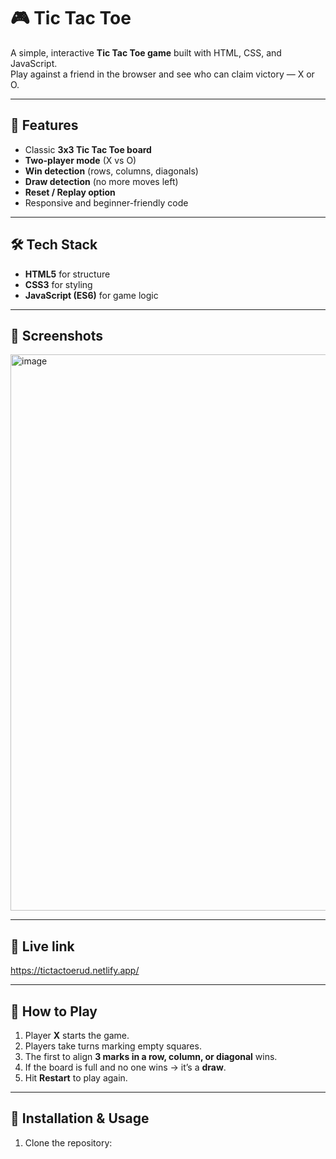 # 🎮 Tic Tac Toe

A simple, interactive **Tic Tac Toe game** built with HTML, CSS, and JavaScript.  
Play against a friend in the browser and see who can claim victory — X or O.  

---

## 🚀 Features
- Classic **3x3 Tic Tac Toe board**
- **Two-player mode** (X vs O)
- **Win detection** (rows, columns, diagonals)
- **Draw detection** (no more moves left)
- **Reset / Replay option**
- Responsive and beginner-friendly code

---

## 🛠️ Tech Stack
- **HTML5** for structure  
- **CSS3** for styling  
- **JavaScript (ES6)** for game logic  

---

## 📸 Screenshots

<img width="1853" height="890" alt="image" src="https://github.com/user-attachments/assets/ddca01c5-f067-4378-b4d6-d361858628fe" />

---

## 🔗 Live link

https://tictactoerud.netlify.app/

---

## 🎯 How to Play
1. Player **X** starts the game.  
2. Players take turns marking empty squares.  
3. The first to align **3 marks in a row, column, or diagonal** wins.  
4. If the board is full and no one wins → it’s a **draw**.  
5. Hit **Restart** to play again.  

---

## 📂 Installation & Usage
1. Clone the repository:
   ```bash
  
